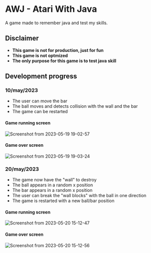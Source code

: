 # AWJ - Atari With Java

A game made to remember java and test my skills.

## Disclaimer

- **This game is not for production, just for fun**
- **This game is not optmized**
- **The only purpose for this game is to test java skill**

## Development progress

### 10/may/2023

- The user can move the bar
- The ball moves and detects collision with the wall and the bar
- The game can be restarted

#### Game running screen

![Screenshot from 2023-05-19 19-02-57](https://github.com/marcos-venicius/atari-with-java/assets/94018427/828d7b7b-94d0-4e9e-8744-40ca9ca94fe9)

#### Game over screen

![Screenshot from 2023-05-19 19-03-24](https://github.com/marcos-venicius/atari-with-java/assets/94018427/1dc596c1-b9af-4219-9218-75ecdf18c56d)


### 20/may/2023

- The game now have the "wall" to destroy
- The ball appears in a random x position
- The bar appears in a random x position
- The user can break the "wall blocks" with the ball in one direction
- The game is restarted with a new ball/bar position

#### Game running screen

![Screenshot from 2023-05-20 15-12-47](https://github.com/marcos-venicius/atari-with-java/assets/94018427/ae037e66-c7d4-4674-9a9c-e90ced6c6a4b)

#### Game over screen

![Screenshot from 2023-05-20 15-12-56](https://github.com/marcos-venicius/atari-with-java/assets/94018427/6f1d28ca-194a-4226-a25e-b7e527a7e086)

